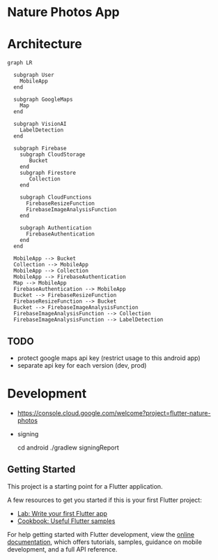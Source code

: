 # Nature Photos App

# Architecture

```mermaid
graph LR

  subgraph User
    MobileApp
  end

  subgraph GoogleMaps
    Map
  end

  subgraph VisionAI
    LabelDetection
  end

  subgraph Firebase
    subgraph CloudStorage
       Bucket 
    end
    subgraph Firestore
       Collection 
    end

    subgraph CloudFunctions
      FirebaseResizeFunction
      FirebaseImageAnalysisFunction
    end

    subgraph Authentication
      FirebaseAuthentication
    end
  end

  MobileApp --> Bucket 
  Collection --> MobileApp 
  MobileApp --> Collection
  MobileApp --> FirebaseAuthentication
  Map --> MobileApp
  FirebaseAuthentication --> MobileApp
  Bucket --> FirebaseResizeFunction
  FirebaseResizeFunction --> Bucket 
  Bucket --> FirebaseImageAnalysisFunction
  FirebaseImageAnalysisFunction --> Collection 
  FirebaseImageAnalysisFunction --> LabelDetection
```

## TODO

- protect google maps api key (restrict usage to this android app)
- separate api key for each version (dev, prod)

# Development

- https://console.cloud.google.com/welcome?project=flutter-nature-photos

- signing

    cd android
    ./gradlew signingReport


## Getting Started

This project is a starting point for a Flutter application.

A few resources to get you started if this is your first Flutter project:

- [Lab: Write your first Flutter app](https://docs.flutter.dev/get-started/codelab)
- [Cookbook: Useful Flutter samples](https://docs.flutter.dev/cookbook)

For help getting started with Flutter development, view the
[online documentation](https://docs.flutter.dev/), which offers tutorials,
samples, guidance on mobile development, and a full API reference.
